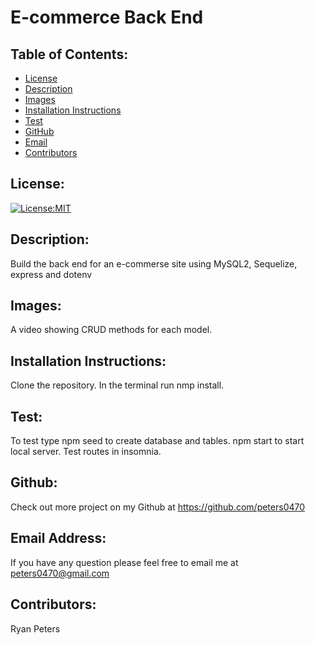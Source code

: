 # E-commerce Back End
  ## Table of Contents: 
  - [License](#license)
  - [Description](#description)
  - [Images](#images)
  - [Installation Instructions](#installation-Instructions)
  - [Test](#test)
  - [GitHub](#gitHub)
  - [Email](#email-address)
  - [Contributors](#contributors)

  ## License:
  [![License:MIT](https://img.shields.io/badge/License-MIT-yellow.svg)](https://opensource.org/licenses/MIT)

  ## Description:
  Build the back end for an e-commerse site using MySQL2, Sequelize, express and dotenv

  ## Images:
  A video showing CRUD methods for each model. 


  ## Installation Instructions: 
  Clone the repository. In the terminal run nmp install.  

  ## Test: 
  To test type npm seed to create database and tables. npm start to start local server. Test routes in insomnia.

  ## Github: 
  Check out more project on my Github at https://github.com/peters0470

  ## Email Address:
  If you have any question please feel free to email me at peters0470@gmail.com

  ## Contributors:
  Ryan Peters 